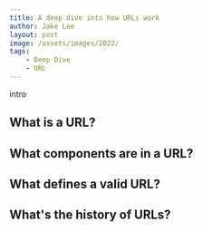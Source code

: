 ```yaml
---
title: A deep dive into how URLs work
author: Jake Lee
layout: post
image: /assets/images/2022/
tags:
    - Deep Dive
    - URL
---
```


intro

## What is a URL?

## What components are in a URL?

## What defines a valid URL?

## What's the history of URLs?

